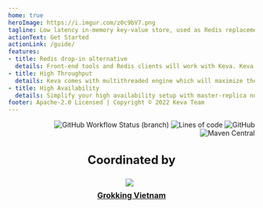 ```yaml
---
home: true
heroImage: https://i.imgur.com/z0c9bV7.png
tagline: Low latency in-memory key-value store, used as Redis replacement
actionText: Get Started
actionLink: /guide/
features:
- title: Redis drop-in alternative
  details: Front-end tools and Redis clients will work with Keva. Keva is a drop in alternative to Redis.
- title: High Throughput
  details: Keva comes with multithreaded engine which will maximize the use of your system's resources
- title: High Availability
  details: Simplify your high availability setup with master-replica nodes and sharded cluster mode (will be available soon) 
footer: Apache-2.0 Licensed | Copyright © 2022 Keva Team
---
```


<p style="text-align: right; max-width: 960px; margin: auto;">
<img src="https://img.shields.io/github/workflow/status/keva-dev/keva/Build/master?label=build&style=flat-square" alt="GitHub Workflow Status (branch)">
<img src="https://img.shields.io/tokei/lines/github/keva-dev/keva?style=flat-square" alt="Lines of code">
<img src="https://img.shields.io/github/license/keva-dev/keva?style=flat-square" alt="GitHub">
<img src="https://img.shields.io/maven-central/v/dev.keva/kevadb?style=flat-square" alt="Maven Central">
</p>

<div style="margin-top: 2rem; max-width: 960px; text-align: center; font-size: 1.5rem; font-weight: bold;">Coordinated by</div>

<div style="text-align: center; margin-top: 1.5rem; margin-bottom: 0.5rem;">
<a href="https://www.grokking.org" target="_blank"><img src="https://i.imgur.com/5k8qMpf.png" style="max-width: 92px; margin-right: 0.5rem;" /></a>
</div>

<div style="margin-top: 0; margin-bottom: 2rem; max-width: 960px; text-align: center; font-size: 1rem; font-weight: bold;">
  <a href="https://www.grokking.org" target="_blank">Grokking Vietnam</a>
</div>
